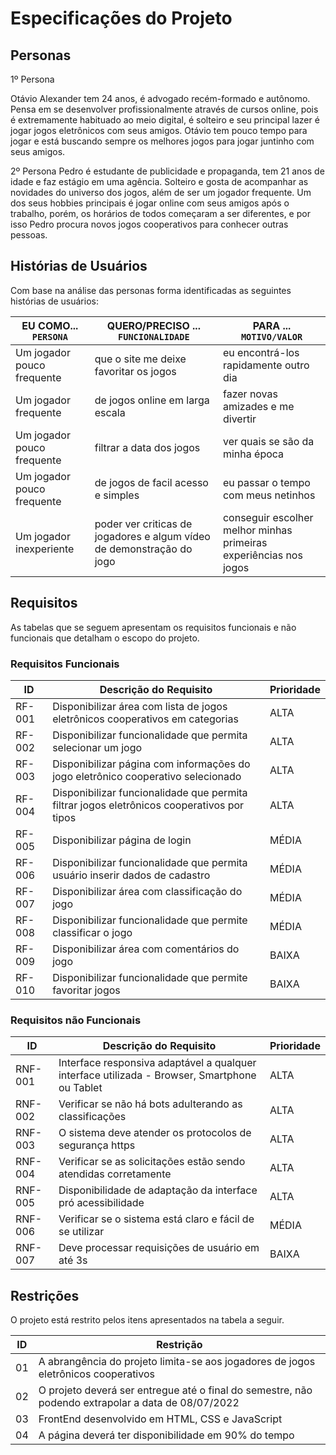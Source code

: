 # Especificações do Projeto
## Personas

1º Persona

Otávio Alexander tem 24 anos, é advogado recém-formado e autônomo. Pensa em se desenvolver profissionalmente através de cursos online, pois é extremamente habituado ao meio digital, é solteiro e seu principal lazer é jogar jogos eletrônicos com seus amigos. Otávio tem pouco tempo para jogar e está buscando sempre os melhores jogos para jogar juntinho com seus amigos.

2º Persona
Pedro é estudante de publicidade e propaganda, tem 21 anos de idade e faz estágio em uma agência. Solteiro e gosta de acompanhar as novidades do universo dos jogos, além de ser um jogador frequente. Um dos seus hobbies principais é jogar online com seus amigos após o trabalho, porém, os horários de todos começaram a ser diferentes, e por isso Pedro procura novos jogos cooperativos para conhecer outras pessoas. 


## Histórias de Usuários

Com base na análise das personas forma identificadas as seguintes histórias de usuários:

|EU COMO... `PERSONA`| QUERO/PRECISO ... `FUNCIONALIDADE` |PARA ... `MOTIVO/VALOR`                 |
|--------------------|------------------------------------|----------------------------------------|
|Um jogador pouco frequente   | que o site me deixe favoritar os jogos                                | eu encontrá-los rapidamente outro dia        |
|Um jogador frequente         | de jogos online em larga escala                                       | fazer novas amizades e me divertir           |
|Um jogador pouco frequente   | filtrar a data dos jogos                                              | ver quais se são da minha época              |
|Um jogador pouco frequente   | de jogos de facil acesso e simples                                    | eu passar o tempo com meus netinhos          |
|Um jogador inexperiente          | poder ver criticas de jogadores e algum vídeo de demonstração do jogo                                                              | conseguir escolher melhor minhas primeiras experiências nos jogos                                          |


## Requisitos

As tabelas que se seguem apresentam os requisitos funcionais e não funcionais que detalham o escopo do projeto.

### Requisitos Funcionais

|  ID  | Descrição do Requisito | Prioridade |
|------|------------------------|------------|
|RF-001| Disponibilizar área com lista de jogos eletrônicos cooperativos em categorias              | ALTA       | 
|RF-002| Disponibilizar funcionalidade que permita selecionar um jogo                               | ALTA       |
|RF-003| Disponibilizar página com informações do jogo eletrônico cooperativo selecionado           | ALTA       |
|RF-004| Disponibilizar funcionalidade que permita filtrar jogos eletrônicos cooperativos por tipos | ALTA       |
|RF-005| Disponibilizar página de login                                                             | MÉDIA      |
|RF-006| Disponibilizar funcionalidade que permita usuário inserir dados de cadastro                | MÉDIA      |
|RF-007| Disponibilizar área com classificação do jogo                                              | MÉDIA      |
|RF-008| Disponibilizar funcionalidade que permite classificar o jogo                               | MÉDIA      |
|RF-009| Disponibilizar área com comentários do jogo                                                | BAIXA      |
|RF-010| Disponibilizar funcionalidade que permite favoritar jogos                                  | BAIXA      |


### Requisitos não Funcionais

|ID     | Descrição do Requisito  |Prioridade |
|-------|-------------------------|----|
|RNF-001| Interface responsiva adaptável a qualquer interface utilizada - Browser, Smartphone ou Tablet | ALTA  | 
|RNF-002| Verificar se não há bots adulterando as classificações                                        | ALTA  | 
|RNF-003| O sistema deve atender os protocolos de segurança https                                       | ALTA  | 
|RNF-004| Verificar se as solicitações estão sendo atendidas corretamente                               | ALTA  | 
|RNF-005| Disponibilidade de adaptação da interface pró acessibilidade                                  | ALTA  | 
|RNF-006| Verificar se o sistema está claro e fácil de se utilizar                                      | MÉDIA | 
|RNF-007| Deve processar requisições de usuário em até 3s                                               | BAIXA | 


## Restrições

O projeto está restrito pelos itens apresentados na tabela a seguir.

|ID| Restrição                                             |
|--|-------------------------------------------------------|
|01| A abrangência do projeto limita-se aos jogadores de jogos eletrônicos cooperativos                 |
|02| O projeto deverá ser entregue até o final do semestre, não podendo extrapolar a data de 08/07/2022 |
|03| FrontEnd desenvolvido em HTML, CSS e JavaScript                                                    |
|04| A página deverá ter disponibilidade em 90% do tempo                                                |